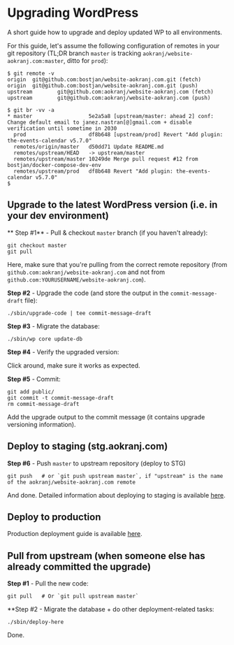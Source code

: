 # Upgrading WordPress

A short guide how to upgrade and deploy updated WP to all environments.

For this guide, let's assume the following configuration of remotes in your git repository (TL;DR branch `master` is tracking `aokranj/website-aokranj.com:master`, ditto for `prod`):
```
$ git remote -v
origin  git@github.com:bostjan/website-aokranj.com.git (fetch)
origin  git@github.com:bostjan/website-aokranj.com.git (push)
upstream        git@github.com:aokranj/website-aokranj.com (fetch)
upstream        git@github.com:aokranj/website-aokranj.com (push)

$ git br -vv -a
* master                  5e2a5a8 [upstream/master: ahead 2] conf: Change default email to janez.nastran[@]gmail.com + disable verification until sometime in 2030
  prod                    df8b648 [upstream/prod] Revert "Add plugin: the-events-calendar v5.7.0"
  remotes/origin/master   d50dd71 Update README.md
  remotes/upstream/HEAD   -> upstream/master
  remotes/upstream/master 10249de Merge pull request #12 from bostjan/docker-compose-dev-env
  remotes/upstream/prod   df8b648 Revert "Add plugin: the-events-calendar v5.7.0"
$
```



## Upgrade to the latest WordPress version (i.e. in your dev environment)

** Step #1** - Pull & checkout `master` branch (if you haven't already):
```
git checkout master
git pull
```
Here, make sure that you're pulling from the correct remote repository
(from `github.com:aokranj/website-aokranj.com` and not from `github.com:YOURUSERNAME/website-aokranj.com`).

**Step #2** - Upgrade the code (and store the output in the `commit-message-draft` file):
```
./sbin/upgrade-code | tee commit-message-draft
```

**Step #3** - Migrate the database:
```
./sbin/wp core update-db
```

**Step #4** - Verify the upgraded version:

Click around, make sure it works as expected.


**Step #5** - Commit:
```
git add public/
git commit -t commit-message-draft
rm commit-message-draft
```
Add the upgrade output to the commit message (it contains upgrade versioning information).



## Deploy to staging (stg.aokranj.com)

**Step #6** - Push `master` to upstream repository (deploy to STG)
```
git push   # or `git push upstream master`, if "upstream" is the name of the aokranj/website-aokranj.com remote
```

And done. Detailed information about deploying to staging is available [here](deploy-to-stg.md).



## Deploy to production

Production deployment guide is available [here](deploy-to-prod.md).



## Pull from upstream (when someone else has already committed the upgrade)

**Step #1** - Pull the new code:
```
git pull   # Or `git pull upstream master`
```

**Step #2 - Migrate the database + do other deployment-related tasks:
```
./sbin/deploy-here
```

Done.
